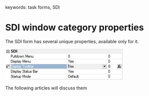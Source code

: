 ﻿keywords: task forms, SDI

# SDI window category properties

The SDI form has several unique properties, available only for it.

![2018 01 02 13H45 10](2018-01-02_13h45_10.jpg)

The following articles will discuss them